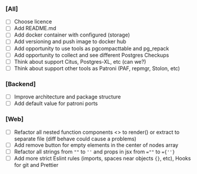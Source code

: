 ### [All]
- [ ] Choose licence
- [ ] Add README.md
- [ ] Add docker container with configured (storage)
- [ ] Add versioning and push image to docker hub
- [ ] Add opportunity to use tools as pgcompacttable and pg_repack
- [ ] Add opportunity to collect and see different Postgres Checkups
- [ ] Think about support Citus, Postgres-XL, etc (can we?)
- [ ] Think about support other tools as Patroni (PAF, repmgr, Stolon, etc)

### [Backend]
- [ ] Improve architecture and package structure
- [ ] Add default value for patroni ports

### [Web]
- [ ] Refactor all nested function components <> to render() or extract to separate file (diff behave could cause a problems)
- [ ] Add remove button for empty elements in the center of nodes array
- [ ] Refactor all strings from `""` to `''` and props in jsx from `=""` to `={''}`
- [ ] Add more strict Eslint rules (imports, spaces near objects `{}`, etc), Hooks for git and Prettier
